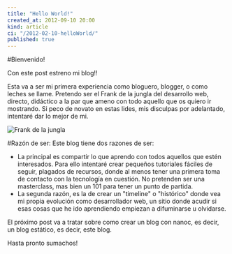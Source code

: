 ```yaml
---
title: "Hello World!"
created_at: 2012-09-10 20:00
kind: article
ci: "/2012-02-10-helloWorld/"
published: true
---
```


#Bienvenido!

Con este post estreno mi blog!!

Esta va a ser mi primera experiencia como bloguero, blogger, o como leches se llame. Pretendo ser el Frank de la jungla del desarrollo web, directo, didáctico a la par que ameno con todo aquello que os quiero ir mostrando. Si peco de novato en estas lides, mis disculpas por adelantado, intentaré dar lo mejor de mi.

![Frank de la jungla](/images/frank.jpg)

#Razón de ser:
Este blog tiene dos razones de ser:

* La principal es compartir lo que aprendo con todos aquellos que estén interesados. Para ello intentaré crear pequeños tutoriales fáciles de seguir, plagados de recursos, donde al menos tener una primera toma de contacto con la tecnología en cuestión. No pretenden ser una masterclass, mas bien un 101 para tener un punto de partida.
* La segunda razón, es la de crear un "timeline" o "histórico" donde vea mi propia evolución como desarrollador web, un sitio donde acudir si esas cosas que he ido aprendiendo empiezan a difuminarse u olvidarse.

El próximo post va a tratar sobre como crear un blog con nanoc, es decir, un blog estático, es decir, este blog. 

Hasta pronto sumachos!
